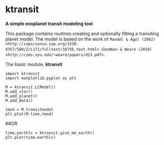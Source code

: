 ktransit
========
**A simple exoplanet transit modeling tool**

This package contains routines creating and optionally fitting a transiting planet model.
The model is based on the work of `Mandel & Agol (2002) <http://iopscience.iop.org/1538-4357/580/2/L171/fulltext/16756.text.html>`_. 
`Goodman & Weare (2010) <http://cims.nyu.edu/~weare/papers/d13.pdf>`_.


The basic module, **ktransit**

```
import ktransit
import matplotlib.pyplot as plt

M = ktransit.LCModel()
M.add_star()
M.add_planet()
M.add_data()

tmod = M.transitmodel
plt.plot(M.time,tmod)
```

##OR
```
time,earthlc = ktransit.give_me_earth()
plt.plot(time,earthlc)
```
